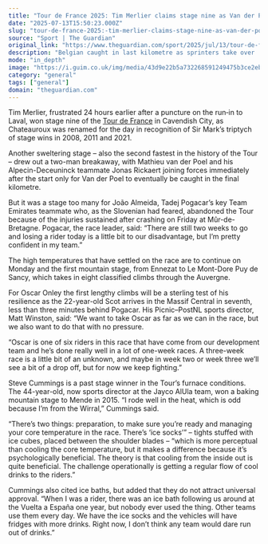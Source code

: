 ```yaml
---
title: "Tour de France 2025: Tim Merlier claims stage nine as Van der Poel bid falls short"
date: "2025-07-13T15:50:23.000Z"
slug: "tour-de-france-2025:-tim-merlier-claims-stage-nine-as-van-der-poel-bid-falls-short"
source: "Sport | The Guardian"
original_link: "https://www.theguardian.com/sport/2025/jul/13/tour-de-france-2025-tim-merlier-edges-out-jonathan-milan-to-win-stage-nine"
description: "Belgian caught in last kilometre as sprinters take over  Tadej Pogacar remains top of general classification  Tim Merlier, frustrated 24 hours earlier after a puncture on the run‑in to Laval, won stage nine of the Tour de France in Cavendish City, as Chateauroux was renamed for the day in recognition of Sir Mark’s triptych of stage wins in 2008, 2011 and 2021. Another sweltering stage – also the second fastest in the history of the Tour – drew out a two-man breakaway, with Mathieu van der Poel and his Alpecin-Deceuninck teammate Jonas Rickaert joining forces immediately after the start only for Van der Poel to eventually be caught in the final kilometre.  Continue reading..."
mode: "in_depth"
image: "https://i.guim.co.uk/img/media/43d9e22b5a732268591249475b3ce2eb0da3de0b/1017_0_4637_3709/master/4637.jpg?width=1200&height=630&quality=85&auto=format&fit=crop&overlay-align=bottom%2Cleft&overlay-width=100p&overlay-base64=L2ltZy9zdGF0aWMvb3ZlcmxheXMvdGctZGVmYXVsdC5wbmc&enable=upscale&s=bc4b7dfc6572e270fd5f40279c1b658d"
category: "general"
tags: ["general"]
domain: "theguardian.com"
---
```

<div id="readability-page-1" class="page"><div id="maincontent"><p>Tim Merlier, frustrated 24 hours earlier after a puncture on the run‑in to Laval, won stage nine of the <a href="https://www.theguardian.com/sport/tourdefrance" data-link-name="in body link" data-component="auto-linked-tag">Tour de France</a> in Cavendish City, as Chateauroux was renamed for the day in recognition of Sir Mark’s triptych of stage wins in 2008, 2011 and 2021.</p><p>Another sweltering stage – also the second fastest in the history of the Tour – drew out a two-man breakaway, with Mathieu van der Poel and his Alpecin-Deceuninck teammate Jonas Rickaert joining forces immediately after the start only for Van der Poel to eventually be caught in the final kilometre.</p><figure id="e93f2b3c-b0c8-4d58-8b4e-11e61304ba70" data-spacefinder-role="richLink" data-spacefinder-type="model.dotcomrendering.pageElements.RichLinkBlockElement"><gu-island name="RichLinkComponent" priority="feature" deferuntil="idle" props="{&quot;richLinkIndex&quot;:2,&quot;element&quot;:{&quot;_type&quot;:&quot;model.dotcomrendering.pageElements.RichLinkBlockElement&quot;,&quot;prefix&quot;:&quot;Related: &quot;,&quot;text&quot;:&quot;Tour de France 2025: Tim Merlier wins stage nine as Van der Poel break falls short – live&quot;,&quot;elementId&quot;:&quot;e93f2b3c-b0c8-4d58-8b4e-11e61304ba70&quot;,&quot;role&quot;:&quot;richLink&quot;,&quot;url&quot;:&quot;https://www.theguardian.com/sport/live/2025/jul/13/tour-de-france-2025-stage-nine-from-chinon-to-chateauroux-live&quot;},&quot;ajaxUrl&quot;:&quot;https://api.nextgen.guardianapps.co.uk&quot;,&quot;format&quot;:{&quot;design&quot;:0,&quot;display&quot;:0,&quot;theme&quot;:2}}"></gu-island></figure><p>But it was a stage too many for João Almeida, Tadej Pogacar’s key Team Emirates teammate who, as the Slovenian had feared, abandoned the Tour because of the injuries sustained after crashing on Friday at Mûr-de-Bretagne. Pogacar, the race leader, said: “There are still two weeks to go and losing a rider today is a little bit to our disadvantage, but I’m pretty confident in my team.”</p><p>The high temperatures that have settled on the race are to continue on Monday and the first mountain stage, from Ennezat to Le Mont-Dore Puy de Sancy, which takes in eight classified climbs through the Auvergne.</p><p>For Oscar Onley the first lengthy climbs will be a sterling test of his resilience as the 22-year-old Scot arrives in the Massif Central in seventh, less than three minutes behind Pogacar. His Picnic–PostNL sports director, Matt Winston, said: “We want to take Oscar as far as we can in the race, but we also want to do that with no pressure.</p><p>“Oscar is one of six riders in this race that have come from our development team and he’s done really well in a lot of one-week races. A three-week race is a little bit of an unknown, and maybe in week two or week three we’ll see a bit of a drop off, but for now we keep fighting.”</p><p>Steve Cummings is a past stage winner in the Tour’s furnace conditions. The 44-year-old, now sports director at the Jayco AlUla team, won a baking mountain stage to Mende in 2015. “I rode well in the heat, which is odd because I’m from the Wirral,” Cummings said.</p><p>“There’s two things: preparation, to make sure you’re ready and managing your core temperature in the race. There’s ‘ice socks’” – tights stuffed with ice cubes, placed between the shoulder blades – “which is more perceptual than cooling the core temperature, but it makes a difference because it’s psychologically beneficial. The theory is that cooling from the inside out is quite beneficial. The challenge operationally is getting a regular flow of cool drinks to the riders.”</p><p>Cummings also cited ice baths, but added that they do not attract universal approval. “When I was a rider, there was an ice bath following us around at the Vuelta a España one year, but nobody ever used the thing. Other teams use them every day. We have the ice socks and the vehicles will have fridges with more drinks. Right now, I don’t think any team would dare run out of drinks.”</p></div></div>